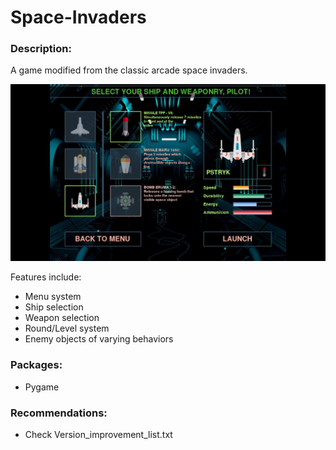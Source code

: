 # Space-Invaders

### Description:

A game modified from the classic arcade space invaders.

![alt text](https://github.com/JoboFernandez/Space-Invaders/blob/master/imgs/selection_screen.png?raw=true)

Features include:
- Menu system
- Ship selection
- Weapon selection
- Round/Level system
- Enemy objects of varying behaviors

### Packages:
- Pygame

### Recommendations:
- Check Version_improvement_list.txt
